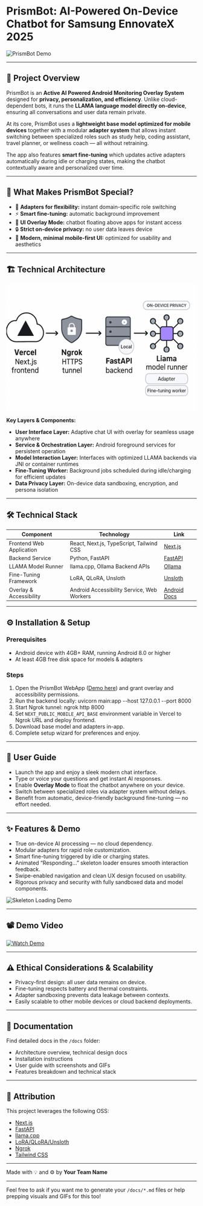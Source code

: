 # PrismBot: AI-Powered On-Device Chatbot for Samsung EnnovateX 2025

![PrismBot Demo](docs/chat-demo.gif)

---

## 🚀 Project Overview

PrismBot is an **Active AI Powered Android Monitoring Overlay System** designed for **privacy, personalization, and efficiency**. Unlike cloud-dependent bots, it runs the **LLAMA language model directly on-device**, ensuring all conversations and user data remain private.

At its core, PrismBot uses a **lightweight base model optimized for mobile devices** together with a modular **adapter system** that allows instant switching between specialized roles such as study help, coding assistant, travel planner, or wellness coach — all without retraining.

The app also features **smart fine-tuning** which updates active adapters automatically during idle or charging states, making the chatbot contextually aware and personalized over time.

---

## 🌟 What Makes PrismBot Special?

- 🧩 **Adapters for flexibility:** instant domain-specific role switching  
- ⚡ **Smart fine-tuning:** automatic background improvement  
- 📱 **UI Overlay Mode:** chatbot floating above apps for instant access  
- 🔒 **Strict on-device privacy:** no user data leaves device  
- 🎨 **Modern, minimal mobile-first UI:** optimized for usability and aesthetics  

---

## 🏗️ Technical Architecture

![Architecture Diagram](docs/architecture.png)

**Key Layers & Components:**

- **User Interface Layer:** Adaptive chat UI with overlay for seamless usage anywhere  
- **Service & Orchestration Layer:** Android foreground services for persistent operation  
- **Model Interaction Layer:** Interfaces with optimized LLAMA backends via JNI or container runtimes  
- **Fine-Tuning Worker:** Background jobs scheduled during idle/charging for efficient updates  
- **Data Privacy Layer:** On-device data sandboxing, encryption, and persona isolation  

---

## 🛠️ Technical Stack

| Component               | Technology                                | Link                                       |
|------------------------|------------------------------------------|--------------------------------------------|
| Frontend Web Application | React, Next.js, TypeScript, Tailwind CSS | [Next.js](https://nextjs.org/)              |
| Backend Service          | Python, FastAPI                          | [FastAPI](https://fastapi.tiangolo.com/)   |
| LLAMA Model Runner       | llama.cpp, Ollama Backend APIs           | [Ollama](https://github.com/ollama/ollama) |
| Fine-Tuning Framework    | LoRA, QLoRA, Unsloth                      | [Unsloth](https://github.com/unslothai/unsloth) |
| Overlay & Accessibility  | Android Accessibility Service, Web Workers | [Android Docs](https://developer.android.com/guide/topics/ui/accessibility) |

---

## ⚙️ Installation & Setup

### Prerequisites

- Android device with 4GB+ RAM, running Android 8.0 or higher  
- At least 4GB free disk space for models & adapters  

### Steps

1. Open the PrismBot WebApp ([Demo here](https://samsung-prism-frontend.vercel.app/chatbot)) and grant overlay and accessibility permissions.  
2. Run the backend locally: uvicorn main:app --host 127.0.0.1 --port 8000
3. Start Ngrok tunnel: ngrok http 8000
4. Set `NEXT_PUBLIC_MOBILE_API_BASE` environment variable in Vercel to Ngrok URL and deploy frontend.  
5. Download base model and adapters in-app.  
6. Complete setup wizard for preferences and enjoy.

---

## 📖 User Guide

- Launch the app and enjoy a sleek modern chat interface.  
- Type or voice your questions and get instant AI responses.  
- Enable **Overlay Mode** to float the chatbot anywhere on your device.  
- Switch between specialized roles via adapter system without delays.  
- Benefit from automatic, device-friendly background fine-tuning — no effort needed.

---

## ✨ Features & Demo

- True on-device AI processing — no cloud dependency.  
- Modular adapters for rapid role customization.  
- Smart fine-tuning triggered by idle or charging states.  
- Animated “Responding…” skeleton loader ensures smooth interaction feedback.  
- Swipe-enabled navigation and clean UX design focused on usability.  
- Rigorous privacy and security with fully sandboxed data and model components.

![Skeleton Loading Demo](docs/skeleton-demo.gif)

---

## 📽️ Demo Video

[![Watch Demo](docs/demo-thumbnail.png)](https://youtu.be/your-demo-video-link)

---

## ⚠️ Ethical Considerations & Scalability

- Privacy-first design: all user data remains on device.  
- Fine-tuning respects battery and thermal constraints.  
- Adapter sandboxing prevents data leakage between contexts.  
- Easily scalable to other mobile devices or cloud backend deployments.

---

## 📂 Documentation

Find detailed docs in the `/docs` folder:

- Architecture overview, technical design docs  
- Installation instructions  
- User guide with screenshots and GIFs  
- Features breakdown and technical stack  

---

## 📜 Attribution

This project leverages the following OSS:

- [Next.js](https://nextjs.org/)  
- [FastAPI](https://fastapi.tiangolo.com/)  
- [llama.cpp](https://github.com/ollama/ollama)  
- [LoRA/QLoRA/Unsloth](https://github.com/unslothai/unsloth)  
- [Ngrok](https://ngrok.com/)  
- [Tailwind CSS](https://tailwindcss.com/)  

---

Made with 💡 and ⚙️ by **Your Team Name**

---

Feel free to ask if you want me to generate your `/docs/*.md` files or help prepping visuals and GIFs for this too!
